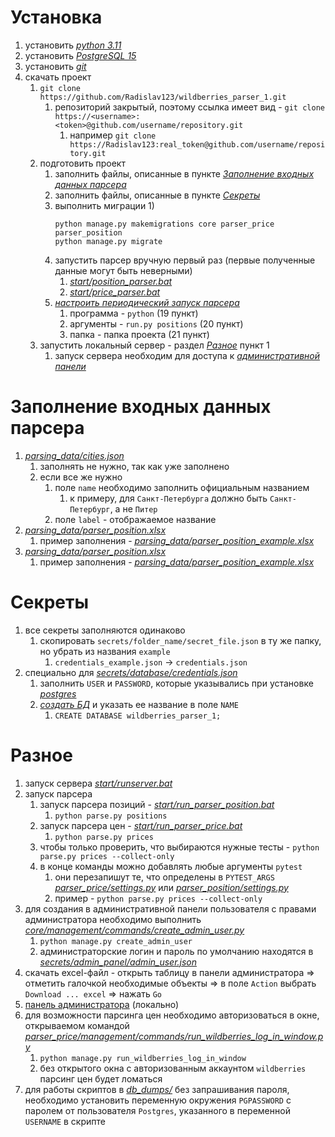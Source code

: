 # Установка

1) установить [*python 3.11*](https://www.python.org/)
2) установить [*PostgreSQL 15*](https://www.postgresql.org/)
3) установить [*git*](https://git-scm.com/downloads)
4) скачать проект
    1) `git clone https://github.com/Radislav123/wildberries_parser_1.git`
        1) репозиторий закрытый, поэтому ссылка имеет вид - `git clone https://<username>:<token>@github.com/username/repository.git`
            1) например `git clone https://Radislav123:real_token@github.com/username/repository.git`
    2) подготовить проект
        1) заполнить файлы, описанные в пункте [*Заполнение входных данных парсера*](#заполнение-входных-данных-парсера)
        2) заполнить файлы, описанные в пункте [*Секреты*](#секреты)
        3) выполнить миграции
            1)
           ```commandline
           python manage.py makemigrations core parser_price parser_position
           python manage.py migrate
           ```
        4) запустить парсер вручную первый раз (первые полученные данные могут быть неверными)
            1) [*start/position_parser.bat*](start/run_parser_position.bat)
            2) [*start/price_parser.bat*](start/run_parser_price.bat)
        5) [*настроить периодический запуск парсера*](https://www.windowscentral.com/how-create-automated-task-using-task-scheduler-windows-10)
            1) программа - `python` (19 пункт)
            2) аргументы - `run.py positions` (20 пункт)
            3) папка - папка проекта (21 пункт)
    3) запустить локальный сервер - раздел [*Разное*](#разное) пункт 1
        1) запуск сервера необходим для доступа к [*административной панели*](http://127.0.0.1:8000/admin/)


# Заполнение входных данных парсера

1) [*parsing_data/cities.json*](parsing_data/cities.json)
    1) заполнять не нужно, так как уже заполнено
    2) если все же нужно
        1) поле `name` необходимо заполнить официальным названием
            1) к примеру, для `Санкт-Петербурга` должно быть `Санкт-Петербург`, а не `Питер`
        2) поле `label` - отображаемое название
2) [*parsing_data/parser_position.xlsx*](parsing_data/parser_position.xlsx)
    1) пример заполнения - [*parsing_data/parser_position_example.xlsx*](parsing_data/parser_position_example.xlsx)
3) [*parsing_data/parser_position.xlsx*](parsing_data/parser_position.xlsx)
    1) пример заполнения - [*parsing_data/parser_position_example.xlsx*](parsing_data/parser_position_example.xlsx)


# Секреты

1) все секреты заполняются одинаково
    1) скопировать `secrets/folder_name/secret_file.json` в ту же папку, но убрать из названия `example`
        1) `credentials_example.json` -> `credentials.json`
2) специально для [*secrets/database/credentials.json*](secrets/database/credentials.json)
    1) заполнить `USER` и `PASSWORD`, которые указывались при установке [*postgres*](https://www.postgresql.org/)
    2) [*создать БД*](https://www.tutorialspoint.com/postgresql/postgresql_create_database.htm) и указать ее название в поле `NAME`
        1) `CREATE DATABASE wildberries_parser_1;`


# Разное

1) запуск сервера [*start/runserver.bat*](start/runserver.bat)
2) запуск парсера
    1) запуск парсера позиций - [*start/run_parser_position.bat*](start/run_parser_position.bat)
        1) `python parse.py positions`
    2) запуск парсера цен - [*start/run_parser_price.bat*](start/run_parser_price.bat)
        1) `python parse.py prices`
    3) чтобы только проверить, что выбираются нужные тесты - `python parse.py prices --collect-only`
    4) в конце команды можно добавлять любые аргументы `pytest`
        1) они перезапишут те, что определены в `PYTEST_ARGS`
           [*parser_price/settings.py*](parser_price/settings.py) или [*parser_position/settings.py*](parser_position/settings.py)
        2) пример - `python parse.py prices --collect-only`
3) для создания в административной панели пользователя с правами администратора необходимо выполнить
   [*core/management/commands/create_admin_user.py*](core/management/commands/create_admin_user.py)
    1) `python manage.py create_admin_user`
    2) администраторские логин и пароль по умолчанию находятся в [*secrets/admin_panel/admin_user.json*](secrets/admin_panel/admin_user.json)
4) скачать excel-файл - открыть таблицу в панели администратора => отметить галочкой необходимые объекты => в поле `Action` выбрать `Download ... excel` =>
   нажать `Go`
5) [панель администратора](http://127.0.0.1:8000/admin/) (локально)
6) для возможности парсинга цен необходимо авторизоваться в окне, открываемом командой
   [*parser_price/management/commands/run_wildberries_log_in_window.py*](parser_price/management/commands/run_wildberries_log_in_window.py)
    1) `python manage.py run_wildberries_log_in_window`
    2) без открытого окна с авторизованным аккаунтом `wildberries` парсинг цен будет ломаться
7) для работы скриптов в [*db_dumps/*](db_dumps) без запрашивания пароля, необходимо установить переменную окружения
   `PGPASSWORD` с паролем от пользователя `Postgres`, указанного в переменной `USERNAME` в скрипте
